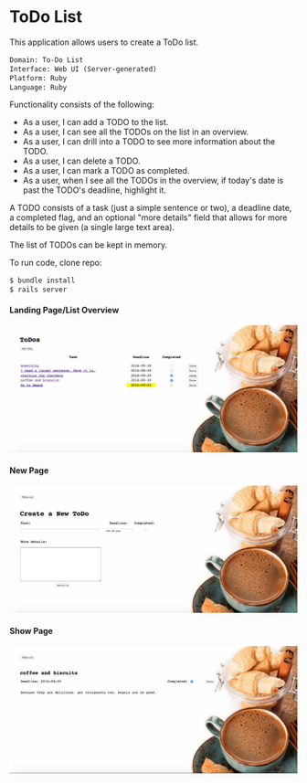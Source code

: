 # ToDo List

This application allows users to create a ToDo list.

```
Domain: To-Do List
Interface: Web UI (Server-generated)
Platform: Ruby
Language: Ruby
```

Functionality consists of the following:

* As a user, I can add a TODO to the list.
* As a user, I can see all the TODOs on the list in an overview.
* As a user, I can drill into a TODO to see more information about the TODO.
* As a user, I can delete a TODO.
* As a user, I can mark a TODO as completed.
* As a user, when I see all the TODOs in the overview, if today's date is past the TODO's deadline, highlight it.

A TODO consists of a task (just a simple sentence or two), a deadline date, a completed flag, and an optional "more details" field that allows for more details to be given (a single large text area).

The list of TODOs can be kept in memory.


To run code, clone repo:
```
$ bundle install
$ rails server
```

#### Landing Page/List Overview
![alt text](public/index1_page.png?raw=true "Title")

#### New Page
![alt text](public/new_page.png?raw=true "Title")

#### Show Page
![alt text](public/show_page.png?raw=true "Title")
